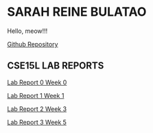 # SARAH REINE BULATAO
Hello, meow!!!

[Github Repository](https://github.com/sbulatao/CSE15L-LAB-REPORTS.git)

## CSE15L LAB REPORTS
[](https://sbulatao.github.io/CSE15L-LAB-REPORTS/)

[Lab Report 0 Week 0](Week0.md)

[Lab Report 1 Week 1](Lab_1.md)

[Lab Report 2 Week 3](Lab_3.md)

[Lab Report 3 Week 5](Lab_5.md)
